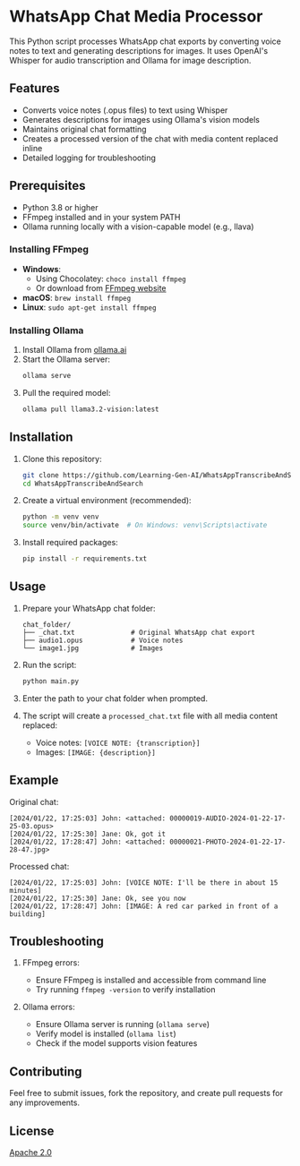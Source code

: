 # WhatsApp Chat Media Processor

This Python script processes WhatsApp chat exports by converting voice notes to text and generating descriptions for images. It uses OpenAI's Whisper for audio transcription and Ollama for image description.

## Features

- Converts voice notes (.opus files) to text using Whisper
- Generates descriptions for images using Ollama's vision models
- Maintains original chat formatting
- Creates a processed version of the chat with media content replaced inline
- Detailed logging for troubleshooting

## Prerequisites

- Python 3.8 or higher
- FFmpeg installed and in your system PATH
- Ollama running locally with a vision-capable model (e.g., llava)

### Installing FFmpeg

- **Windows**: 
  - Using Chocolatey: `choco install ffmpeg`
  - Or download from [FFmpeg website](https://ffmpeg.org/download.html)
- **macOS**: `brew install ffmpeg`
- **Linux**: `sudo apt-get install ffmpeg`

### Installing Ollama

1. Install Ollama from [ollama.ai](https://ollama.ai)
2. Start the Ollama server:
   ```bash
   ollama serve
   ```
3. Pull the required model:
   ```bash
   ollama pull llama3.2-vision:latest
   ```

## Installation

1. Clone this repository:
   ```bash
   git clone https://github.com/Learning-Gen-AI/WhatsAppTranscribeAndSearch.git
   cd WhatsAppTranscribeAndSearch
   ```

2. Create a virtual environment (recommended):
   ```bash
   python -m venv venv
   source venv/bin/activate  # On Windows: venv\Scripts\activate
   ```

3. Install required packages:
   ```bash
   pip install -r requirements.txt
   ```

## Usage

1. Prepare your WhatsApp chat folder:
   ```
   chat_folder/
   ├── _chat.txt              # Original WhatsApp chat export
   ├── audio1.opus            # Voice notes
   └── image1.jpg             # Images
   ```

2. Run the script:
   ```bash
   python main.py
   ```

3. Enter the path to your chat folder when prompted.

4. The script will create a `processed_chat.txt` file with all media content replaced:
   - Voice notes: `[VOICE NOTE: {transcription}]`
   - Images: `[IMAGE: {description}]`

## Example

Original chat:
```
[2024/01/22, 17:25:03] John: ‎<attached: 00000019-AUDIO-2024-01-22-17-25-03.opus>
[2024/01/22, 17:25:30] Jane: Ok, got it
‎[2024/01/22, 17:28:47] John: ‎<attached: 00000021-PHOTO-2024-01-22-17-28-47.jpg>
```

Processed chat:
```
[2024/01/22, 17:25:03] John: [VOICE NOTE: I'll be there in about 15 minutes]
[2024/01/22, 17:25:30] Jane: Ok, see you now
[2024/01/22, 17:28:47] John: [IMAGE: A red car parked in front of a building]
```

## Troubleshooting

1. FFmpeg errors:
   - Ensure FFmpeg is installed and accessible from command line
   - Try running `ffmpeg -version` to verify installation

2. Ollama errors:
   - Ensure Ollama server is running (`ollama serve`)
   - Verify model is installed (`ollama list`)
   - Check if the model supports vision features

## Contributing

Feel free to submit issues, fork the repository, and create pull requests for any improvements.

## License

[Apache 2.0](LICENSE)